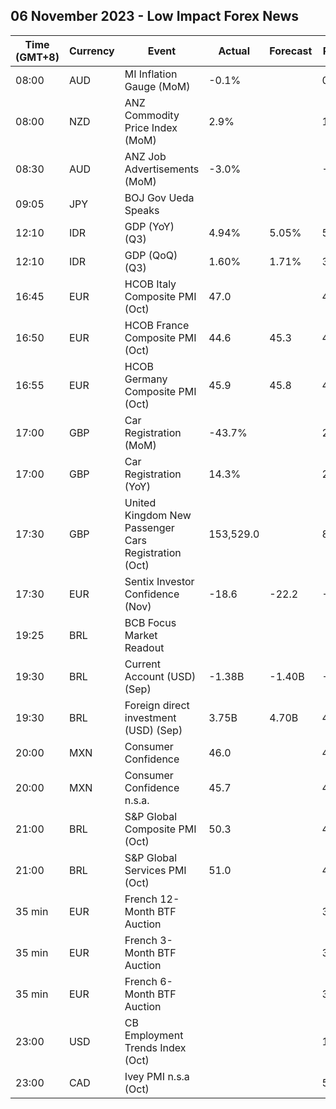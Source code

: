 ## 06 November 2023 - Low Impact Forex News

| Time (GMT+8) | Currency | Event | Actual | Forecast | Previous |
|------|----------|-------|--------|----------|----------|
| 08:00 | AUD | MI Inflation Gauge (MoM) | -0.1% |  | 0.0% |
| 08:00 | NZD | ANZ Commodity Price Index (MoM) | 2.9% |  | 1.4% |
| 08:30 | AUD | ANZ Job Advertisements (MoM) | -3.0% |  | -0.5% |
| 09:05 | JPY | BOJ Gov Ueda Speaks |  |  |  |
| 12:10 | IDR | GDP (YoY) (Q3) | 4.94% | 5.05% | 5.17% |
| 12:10 | IDR | GDP (QoQ) (Q3) | 1.60% | 1.71% | 3.86% |
| 16:45 | EUR | HCOB Italy Composite PMI (Oct) | 47.0 |  | 49.2 |
| 16:50 | EUR | HCOB France Composite PMI (Oct) | 44.6 | 45.3 | 44.1 |
| 16:55 | EUR | HCOB Germany Composite PMI (Oct) | 45.9 | 45.8 | 46.4 |
| 17:00 | GBP | Car Registration (MoM) | -43.7% |  | 218.3% |
| 17:00 | GBP | Car Registration (YoY) | 14.3% |  | 21.0% |
| 17:30 | GBP | United Kingdom New Passenger Cars Registration (Oct) | 153,529.0 |  | 85,657.0 |
| 17:30 | EUR | Sentix Investor Confidence (Nov) | -18.6 | -22.2 | -21.9 |
| 19:25 | BRL | BCB Focus Market Readout |  |  |  |
| 19:30 | BRL | Current Account (USD) (Sep) | -1.38B | -1.40B | -0.78B |
| 19:30 | BRL | Foreign direct investment (USD) (Sep) | 3.75B | 4.70B | 4.27B |
| 20:00 | MXN | Consumer Confidence | 46.0 |  | 46.8 |
| 20:00 | MXN | Consumer Confidence n.s.a. | 45.7 |  | 46.4 |
| 21:00 | BRL | S&P Global Composite PMI (Oct) | 50.3 |  | 49.0 |
| 21:00 | BRL | S&P Global Services PMI (Oct) | 51.0 |  | 48.7 |
| 35 min | EUR | French 12-Month BTF Auction |  |  | 3.711% |
| 35 min | EUR | French 3-Month BTF Auction |  |  | 3.745% |
| 35 min | EUR | French 6-Month BTF Auction |  |  | 3.797% |
| 23:00 | USD | CB Employment Trends Index (Oct) |  |  | 114.66 |
| 23:00 | CAD | Ivey PMI n.s.a (Oct) |  |  | 54.2 |
